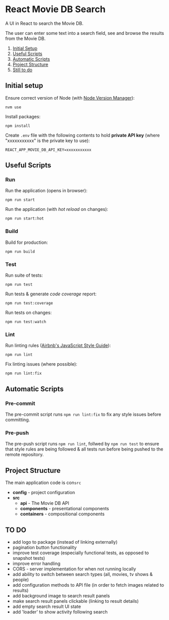 # React Movie DB Search
A UI in React to search the Movie DB.

The user can enter some text into a search field, see and browse the results from the Movie DB.

1. [Initial Setup](#initial-setup)
1. [Useful Scripts](#useful-scripts)
1. [Automatic Scripts](#automatic-scripts)
1. [Project Structure](#project-structure)
1. [Still to do](#to-do)

## Initial setup
Ensure correct version of Node (with [Node Version Manager](https://github.com/creationix/nvm)):
```
nvm use
```

Install packages:
```
npm install
```

Create `.env` file with the following contents to hold **private API key** (where "xxxxxxxxxxx" is the private key to use):
```
REACT_APP_MOVIE_DB_API_KEY=xxxxxxxxxxx
```

## Useful Scripts
### Run
Run the application (opens in browser):
```
npm run start
```
Run the application (with _hot reload_ on changes):
```
npm run start:hot
```

### Build
Build for production:
```
npm run build
```

### Test
Run suite of tests:
```
npm run test
```
Run tests & generate _code coverage_ report:
```
npm run test:coverage
```
Run tests on changes:
```
npm run test:watch
```

### Lint
Run linting rules ([Airbnb's JavaScript Style Guide](https://github.com/airbnb/javascript)):
```
npm run lint
```
Fix linting issues (where possible):
```
npm run lint:fix
```

## Automatic Scripts
### Pre-commit
The pre-commit script runs `npm run lint:fix` to fix any style issues before committing.
### Pre-push
The pre-push script runs `npm run lint`, follwed by `npm run test` to ensure that style rules are being followed & all tests run before being pushed to the remote repository.

## Project Structure
The main application code is con`src`
* **config** - project configuration
* **src**
  * **api** - The Movie DB API
  * **components** - presentational components
  * **containers** - compositional components

## TO DO
* add logo to package (instead of linking externally)
* pagination button functionality
* improve test coverage (especially functional tests, as opposed to snapshot tests)
* improve error handling
* CORS - server implementation for when not running locally
* add ability to switch between search types (all, movies, tv shows & people)
* add configuration methods to API file (in order to fetch images related to results)
* add background image to search result panels
* make search result panels clickable (linking to result details)
* add empty search result UI state
* add 'loader' to show activity following search
